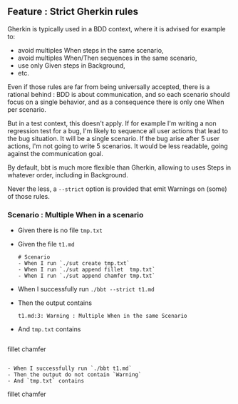 ## Feature : Strict Gherkin rules 

Gherkin is typically used in a BDD context, where it is advised for example to:
- avoid multiples When steps in the same scenario,
- avoid multiples When/Then sequences in the same scenario, 
- use only Given steps in Background,
- etc.

Even if those rules are far from being universally accepted, there is a rational behind : BDD is about communication, and so each scenario should focus on a single behavior, and as a consequence there is only one When per scenario.  

But in a test context, this doesn't apply. If for example I'm writing a non regression test for a bug, I'm likely to sequence all user actions that lead to the bug situation. It will be a single scenario. If the bug arise after 5 user actions, I'm not going to write 5 scenarios.
It would be less readable, going against the communication goal.  

By default, bbt is much more flexible than Gherkin, allowing to uses Steps in whatever order, including in Background.

Never the less, a `--strict` option is provided that emit Warnings on (some) of those rules. 


### Scenario : Multiple When in a scenario

- Given there is no file `tmp.txt`
- Given the file `t1.md`
  ```
  # Scenario
  - When I run `./sut create tmp.txt`
  - When I run `./sut append fillet  tmp.txt`
  - When I run `./sut append chamfer tmp.txt`
  ```

- When I successfully run `./bbt --strict t1.md`
- Then the output contains
  ```
  t1.md:3: Warning : Multiple When in the same Scenario
  ```
- And `tmp.txt` contains 
  ```
fillet
chamfer
  ```

- When I successfully run `./bbt t1.md`
- Then the output do not contain `Warning`
- And `tmp.txt` contains 
  ```
fillet
chamfer
  ```
